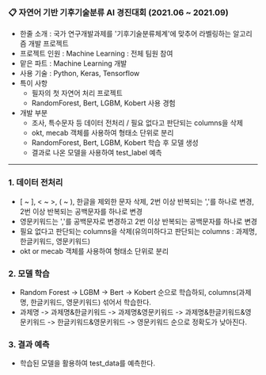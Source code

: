 ### 📋 **자연어 기반 기후기술분류 AI 경진대회** (2021.06 ~ 2021.09)

- 한줄 소개 : 국가 연구개발과제를 '기후기술분류체계'에 맞추어 라벨링하는 알고리즘 개발 프로젝트
- 프로젝트 인원 : Machine Learning : 전체 팀원 참여
- 맡은 파트 : Machine Learning 개발
- 사용 기술 : Python, Keras, Tensorflow
- 특이 사항
    - 필자의 첫 자연어 처리 프로젝트
    - RandomForest, Bert, LGBM, Kobert 사용 경험
- 개발 부분
    - 조사, 특수문자 등 데이터 전처리 / 필요 없다고 판단되는 columns을 삭제
    - okt, mecab 객체를 사용하여 형태소 단위로 분리
    - RandomForest, Bert, LGBM, Kobert  학습 후 모델 생성
    - 결과로 나온 모델을 사용하여 test_label 예측

-------------------------------------------------------------------------------------------------------------------------------------------------------------

### 1. 데이터 전처리
- [ ~ ], < ~ >, ( ~ ), 한글을 제외한 문자 삭제, 2번 이상 반복되는 ','를 하나로 변경, 2번 이상 반복되는 공백문자를 하나로 변경
- 영문키워드는 ','를 공백문자로 변경하고 2번 이상 반복되는 공백문자를 하나로 변경
- 필요 없다고 판단되는 columns을 삭제(유의미하다고 판단되는 columns : 과제명, 한글키워드, 영문키워드)
- okt or mecab 객체를 사용하여 형태소 단위로 분리


### 2. 모델 학습
- Random Forest -> LGBM -> Bert -> Kobert 순으로 학습하되, columns(과제명, 한글키워드, 영문키워드) 섞어서 학습한다. 
- 과제명 -> 과제명&한글키워드 -> 과제명&영문키워드 -> 과제명&한글키워드&영문키워드 -> 한글키워드&영문키워드 -> 영문키워드 순으로 정확도가 낮아진다.


### 3. 결과 예측
- 학습된 모델을 활용하여 test_data를 예측한다.
